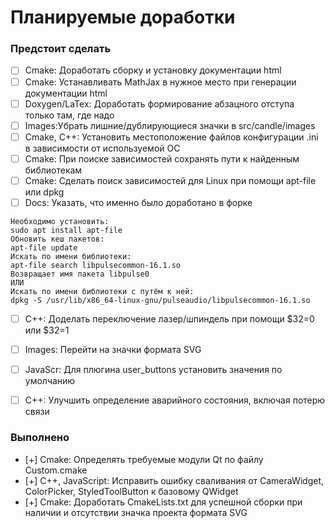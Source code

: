 # Планируемые доработки

### Предстоит сделать

- [ ] Cmake: Доработать сборку и установку документации html  
- [ ] Cmake: Устанавливать MathJax в нужное место при генерации документации html  
- [ ] Doxygen/LaTex: Доработать формирование абзацного отступа только там, где надо  
- [ ] Images:Убрать лишние/дублирующиеся значки в src/candle/images  
- [ ] Cmake, C++: Установить местоположение файлов конфигурации .ini в зависимости от используемой ОС  
- [ ] Cmake: При поиске зависимостей сохранять пути к найденным библиотекам  
- [ ] Cmake: Сделать поиск зависимостей для Linux при помощи apt-file или dpkg  
- [ ] Docs: Указать, что именно было доработано в форке  
```
Необходимо установить:
sudo apt install apt-file
Обновить кеш пакетов:
apt-file update
Искать по имени библиотеки:
apt-file search libpulsecommon-16.1.so
Возвращает имя пакета libpulse0
ИЛИ
Искать по имени библиотеки с путём к ней:
dpkg -S /usr/lib/x86_64-linux-gnu/pulseaudio/libpulsecommon-16.1.so
```
- [ ] C++: Доделать переключение лазер/шпиндель при помощи $32=0 или $32=1  
- [ ] Images: Перейти на значки формата SVG  
- [ ] JavaScr: Для плюгина user_buttons установить значения по умолчанию  
- [ ] C++: Улучшить определение аварийного состояния, включая потерю связи  



### Выполнено
- [+] Cmake: Определять требуемые модули Qt по файлу Custom.cmake  
- [+] C++, JavaScript: Исправить ошибку сваливания от CameraWidget, ColorPicker, StyledToolButton к базовому QWidget  
- [+] Cmake: Доработать CmakeLists.txt для успешной сборки при наличии и отсутствии значка проекта формата SVG  
